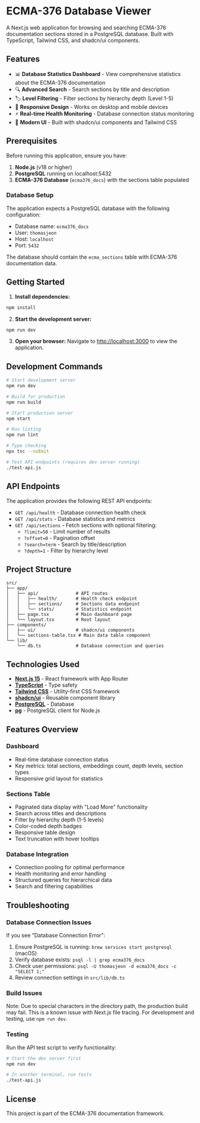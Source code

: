 # ECMA-376 Database Viewer

A Next.js web application for browsing and searching ECMA-376 documentation sections stored in a PostgreSQL database. Built with TypeScript, Tailwind CSS, and shadcn/ui components.

## Features

- 📊 **Database Statistics Dashboard** - View comprehensive statistics about the ECMA-376 documentation
- 🔍 **Advanced Search** - Search sections by title and description
- 🏷️ **Level Filtering** - Filter sections by hierarchy depth (Level 1-5)
- 📱 **Responsive Design** - Works on desktop and mobile devices
- ⚡ **Real-time Health Monitoring** - Database connection status monitoring
- 🎨 **Modern UI** - Built with shadcn/ui components and Tailwind CSS

## Prerequisites

Before running this application, ensure you have:

1. **Node.js** (v18 or higher)
2. **PostgreSQL** running on localhost:5432
3. **ECMA-376 Database** (`ecma376_docs`) with the sections table populated

### Database Setup

The application expects a PostgreSQL database with the following configuration:
- Database name: `ecma376_docs`
- User: `thomasjeon`
- Host: `localhost`
- Port: `5432`

The database should contain the `ecma_sections` table with ECMA-376 documentation data.

## Getting Started

1. **Install dependencies:**
```bash
npm install
```

2. **Start the development server:**
```bash
npm run dev
```

3. **Open your browser:**
Navigate to [http://localhost:3000](http://localhost:3000) to view the application.

## Development Commands

```bash
# Start development server
npm run dev

# Build for production
npm run build

# Start production server
npm start

# Run linting
npm run lint

# Type checking
npx tsc --noEmit

# Test API endpoints (requires dev server running)
./test-api.js
```

## API Endpoints

The application provides the following REST API endpoints:

- `GET /api/health` - Database connection health check
- `GET /api/stats` - Database statistics and metrics
- `GET /api/sections` - Fetch sections with optional filtering:
  - `?limit=50` - Limit number of results
  - `?offset=0` - Pagination offset
  - `?search=term` - Search by title/description
  - `?depth=1` - Filter by hierarchy level

## Project Structure

```
src/
├── app/
│   ├── api/              # API routes
│   │   ├── health/       # Health check endpoint
│   │   ├── sections/     # Sections data endpoint
│   │   └── stats/        # Statistics endpoint
│   ├── page.tsx          # Main dashboard page
│   └── layout.tsx        # Root layout
├── components/
│   ├── ui/               # shadcn/ui components
│   └── sections-table.tsx # Main data table component
└── lib/
    └── db.ts             # Database connection and queries
```

## Technologies Used

- **[Next.js 15](https://nextjs.org/)** - React framework with App Router
- **[TypeScript](https://www.typescriptlang.org/)** - Type safety
- **[Tailwind CSS](https://tailwindcss.com/)** - Utility-first CSS framework
- **[shadcn/ui](https://ui.shadcn.com/)** - Reusable component library
- **[PostgreSQL](https://www.postgresql.org/)** - Database
- **[pg](https://node-postgres.com/)** - PostgreSQL client for Node.js

## Features Overview

### Dashboard
- Real-time database connection status
- Key metrics: total sections, embeddings count, depth levels, section types
- Responsive grid layout for statistics

### Sections Table
- Paginated data display with "Load More" functionality
- Search across titles and descriptions
- Filter by hierarchy depth (1-5 levels)
- Color-coded depth badges
- Responsive table design
- Text truncation with hover tooltips

### Database Integration
- Connection pooling for optimal performance
- Health monitoring and error handling
- Structured queries for hierarchical data
- Search and filtering capabilities

## Troubleshooting

### Database Connection Issues

If you see "Database Connection Error":

1. Ensure PostgreSQL is running: `brew services start postgresql` (macOS)
2. Verify database exists: `psql -l | grep ecma376_docs`
3. Check user permissions: `psql -U thomasjeon -d ecma376_docs -c "SELECT 1;"`
4. Review connection settings in `src/lib/db.ts`

### Build Issues

Note: Due to special characters in the directory path, the production build may fail. This is a known issue with Next.js file tracing. For development and testing, use `npm run dev`.

### Testing

Run the API test script to verify functionality:
```bash
# Start the dev server first
npm run dev

# In another terminal, run tests
./test-api.js
```

## License

This project is part of the ECMA-376 documentation framework.

